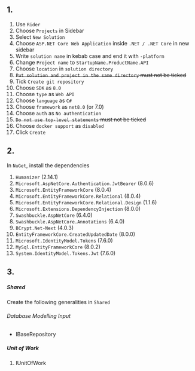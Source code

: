## 1.

1. Use `Rider`
2. Choose `Projects` in Sidebar
3. Select `New Solution`
4. Choose `ASP.NET Core Web Application` inside `.NET / .NET Core` in new sidebar
5. Write `solution name` in kebab case and end it with `-platform`
6. Change `Project name` to `StartupName.ProductName.API`
7. Choose `location` in `solution directory`
8. ~~`Put solution and project in the same directory` must not be ticked~~
9. Tick `Create git repository`
10. Choose `SDK` as `8.0`
11. Choose `type` as `Web API`
12. Choose `language` as `C#`
13. Choose `framework` as `net8.0` (or 7.0)
14. Choose `auth` as `No authentication`
15. ~~`Do not use top-level statements` must not be ticked~~
16. Choose `docker support` as `disabled`
17. Click `Create`

## 2.

In `NuGet`, install the dependencies

1. `Humanizer` (2.14.1)
2. `Microsoft.AspNetCore.Authentication.JwtBearer` (8.0.6)
3. `Microsoft.EntityFrameworkCore` (8.0.4)
4. `Microsoft.EntityFrameworkCore.Relational` (8.0.4)
5. `Microsoft.EntityFrameworkCore.Relational.Design` (1.1.6)
6. `Microsoft.Extensions.DependencyInjection` (8.0.0)
7. `Swashbuckle.AspNetCore` (6.4.0)
8. `Swashbuckle.AspNetCore.Annotations` (6.4.0)
9. `BCrypt.Net-Next` (4.0.3)
10. `EntityFrameworkCore.CreatedUpdatedDate` (8.0.0)
11. `Microsoft.IdentityModel.Tokens` (7.6.0)
12. `MySql.EntityFrameworkCore` (8.0.2)
13. `System.IdentityModel.Tokens.Jwt` (7.6.0)

## 3.

##### Shared

Create the following generalities in `Shared`

###### Database Modelling Input

- IBaseRepository

##### Unit of Work

1. IUnitOfWork